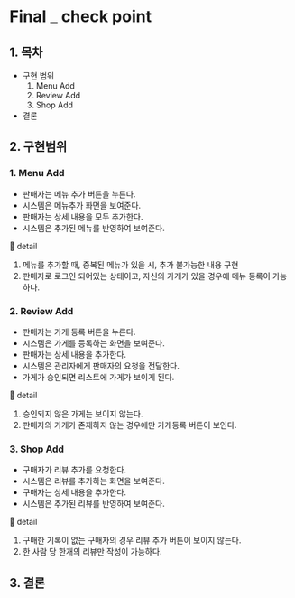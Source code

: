# Final _ check point

## 1. 목차
 - 구현 범위
   1. Menu Add
   2. Review Add
   3. Shop Add
 - 결론


## 2. 구현범위
### 1. Menu Add


 - 판매자는 메뉴 추가 버튼을 누른다.
 - 시스템은 메뉴추가 화면을 보여준다.
 - 판매자는 상세 내용을 모두 추가한다.
 - 시스템은 추가된 메뉴를 반영하여 보여준다.  

:small_blue_diamond:  detail  
 1. 메뉴를 추가할 때, 중복된 메뉴가 있을 시, 추가 불가능한 내용 구현 
 2. 판매자로 로그인 되어있는 상태이고, 자신의 가게가 있을 경우에 메뉴 등록이 가능하다.  


### 2. Review Add


 - 판매자는 가게 등록 버튼을 누른다.
 - 시스템은 가게를 등록하는 화면을 보여준다.
 - 판매자는 상세 내용을 추가한다.
 - 시스템은 관리자에게 판매자의 요청을 전달한다.
 - 가게가 승인되면 리스트에 가게가 보이게 된다.

:small_blue_diamond:  detail  
 1. 승인되지 않은 가게는 보이지 않는다.
 2. 판매자의 가게가 존재하지 않는 경우에만 가게등록 버튼이 보인다.


### 3. Shop Add


 - 구매자가 리뷰 추가를 요청한다.
 - 시스템은 리뷰를 추가하는 화면을 보여준다.
 - 구매자는 상세 내용을 추가한다.
 - 시스템은 추가된 리뷰를 반영하여 보여준다.

:small_blue_diamond:  detail  
 1. 구매한 기록이 없는 구매자의 경우 리뷰 추가 버튼이 보이지 않는다.
 2. 한 사람 당 한개의 리뷰만 작성이 가능하다.


## 3. 결론


